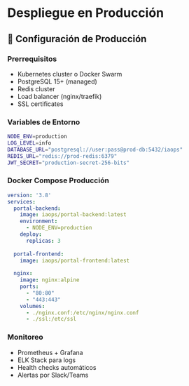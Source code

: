 # Despliegue en Producción

## 🚀 Configuración de Producción

### Prerrequisitos

- Kubernetes cluster o Docker Swarm
- PostgreSQL 15+ (managed)
- Redis cluster
- Load balancer (nginx/traefik)
- SSL certificates

### Variables de Entorno

```bash
NODE_ENV=production
LOG_LEVEL=info
DATABASE_URL="postgresql://user:pass@prod-db:5432/iaops"
REDIS_URL="redis://prod-redis:6379"
JWT_SECRET="production-secret-256-bits"
```

### Docker Compose Producción

```yaml
version: '3.8'
services:
  portal-backend:
    image: iaops/portal-backend:latest
    environment:
      - NODE_ENV=production
    deploy:
      replicas: 3
      
  portal-frontend:
    image: iaops/portal-frontend:latest
    
  nginx:
    image: nginx:alpine
    ports:
      - "80:80"
      - "443:443"
    volumes:
      - ./nginx.conf:/etc/nginx/nginx.conf
      - ./ssl:/etc/ssl
```

### Monitoreo

- Prometheus + Grafana
- ELK Stack para logs
- Health checks automáticos
- Alertas por Slack/Teams
